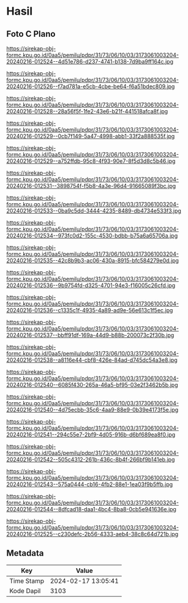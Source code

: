 # Hasil

## Foto C Plano

https://sirekap-obj-formc.kpu.go.id/0aa5/pemilu/pdpr/31/73/06/10/03/3173061003204-20240216-012524--4d51e786-d237-4741-b138-7d9ba9ff164c.jpg

https://sirekap-obj-formc.kpu.go.id/0aa5/pemilu/pdpr/31/73/06/10/03/3173061003204-20240216-012526--f7ad781a-e5cb-4cbe-be64-f6a51bdec809.jpg

https://sirekap-obj-formc.kpu.go.id/0aa5/pemilu/pdpr/31/73/06/10/03/3173061003204-20240216-012528--28a56f5f-1fe2-43e6-b21f-441518afca8f.jpg

https://sirekap-obj-formc.kpu.go.id/0aa5/pemilu/pdpr/31/73/06/10/03/3173061003204-20240216-012529--0cb7f149-5a47-4998-abb1-33f2a888535f.jpg

https://sirekap-obj-formc.kpu.go.id/0aa5/pemilu/pdpr/31/73/06/10/03/3173061003204-20240216-012529--a752ffdb-95c8-4f93-90e7-8f5d3d8c5b46.jpg

https://sirekap-obj-formc.kpu.go.id/0aa5/pemilu/pdpr/31/73/06/10/03/3173061003204-20240216-012531--3898754f-f5b8-4a3e-96d4-91665089f3bc.jpg

https://sirekap-obj-formc.kpu.go.id/0aa5/pemilu/pdpr/31/73/06/10/03/3173061003204-20240216-012533--0ba9c5dd-3444-4235-8489-db4734e533f3.jpg

https://sirekap-obj-formc.kpu.go.id/0aa5/pemilu/pdpr/31/73/06/10/03/3173061003204-20240216-012534--973fc0d2-155c-4530-bdbb-b75a6a65706a.jpg

https://sirekap-obj-formc.kpu.go.id/0aa5/pemilu/pdpr/31/73/06/10/03/3173061003204-20240216-012535--42c8b9b3-ac06-430a-8915-bfc584279e0d.jpg

https://sirekap-obj-formc.kpu.go.id/0aa5/pemilu/pdpr/31/73/06/10/03/3173061003204-20240216-012536--9b9754fd-d325-4701-94e3-f16005c26cfd.jpg

https://sirekap-obj-formc.kpu.go.id/0aa5/pemilu/pdpr/31/73/06/10/03/3173061003204-20240216-012536--c1335c1f-4935-4a89-ad9e-56e613c1f5ec.jpg

https://sirekap-obj-formc.kpu.go.id/0aa5/pemilu/pdpr/31/73/06/10/03/3173061003204-20240216-012537--bbff91df-169a-44d9-b88b-200073c2f30b.jpg

https://sirekap-obj-formc.kpu.go.id/0aa5/pemilu/pdpr/31/73/06/10/03/3173061003204-20240216-012538--a8116e44-cbf8-426e-84ad-d745dc54a3e8.jpg

https://sirekap-obj-formc.kpu.go.id/0aa5/pemilu/pdpr/31/73/06/10/03/3173061003204-20240216-012540--6085f430-265a-46a5-bf95-03e2f3462b5b.jpg

https://sirekap-obj-formc.kpu.go.id/0aa5/pemilu/pdpr/31/73/06/10/03/3173061003204-20240216-012540--4d75ecbb-35c6-4aa9-88e9-0b39e4173f5e.jpg

https://sirekap-obj-formc.kpu.go.id/0aa5/pemilu/pdpr/31/73/06/10/03/3173061003204-20240216-012541--294c55e7-2bf9-4d05-916b-d6bf689ea8f0.jpg

https://sirekap-obj-formc.kpu.go.id/0aa5/pemilu/pdpr/31/73/06/10/03/3173061003204-20240216-012542--505c4312-261b-436c-8b4f-266bf9b141eb.jpg

https://sirekap-obj-formc.kpu.go.id/0aa5/pemilu/pdpr/31/73/06/10/03/3173061003204-20240216-012543--575a0444-cb16-4fb2-88e1-1ea03f9b5ffb.jpg

https://sirekap-obj-formc.kpu.go.id/0aa5/pemilu/pdpr/31/73/06/10/03/3173061003204-20240216-012544--8dfcad18-daa1-4bc4-8ba8-0cb5e941636e.jpg

https://sirekap-obj-formc.kpu.go.id/0aa5/pemilu/pdpr/31/73/06/10/03/3173061003204-20240216-012525--c230defc-2b56-4333-aeb4-38c8c64d721b.jpg


## Metadata

| Key        | Value               |
| ---------- | ------------------- |
| Time Stamp | 2024-02-17 13:05:41 |
| Kode Dapil | 3103                |



